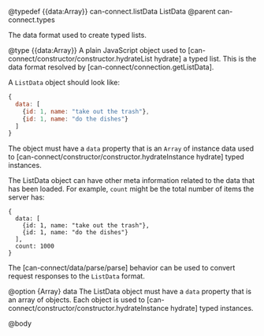 @typedef {{data:Array<Object>}} can-connect.listData ListData
@parent can-connect.types

The data format used to create typed lists.  

@type {{data:Array<Object>}} A plain JavaScript object used to [can-connect/constructor/constructor.hydrateList hydrate] 
a typed list.  This is the data format resolved by [can-connect/connection.getListData].

A `ListData` object should look like:

```js
{
  data: [
    {id: 1, name: "take out the trash"},
    {id: 1, name: "do the dishes"}
  ]
}
```

The object must have a `data` property that is an `Array` of
instance data used to [can-connect/constructor/constructor.hydrateInstance hydrate] typed instances.  

The ListData object can have other meta information related to the data
that has been loaded.  For example, `count` might be the total
number of items the server has:

```
{
  data: [
    {id: 1, name: "take out the trash"},
    {id: 1, name: "do the dishes"}
  ],
  count: 1000
}
```

The [can-connect/data/parse/parse] behavior can be used to convert request responses to the `ListData` format.

  @option {Array<Object>} data The ListData object must have a `data` property that is an array of objects.  Each
  object is used to [can-connect/constructor/constructor.hydrateInstance hydrate] typed instances.

@body
